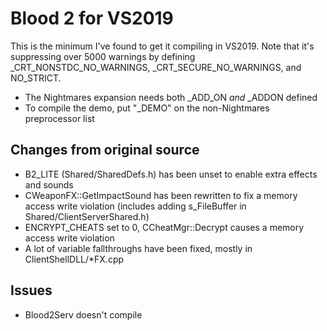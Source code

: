 # Blood 2 for VS2019

This is the minimum I've found to get it compiling in VS2019. Note that it's suppressing over 5000 warnings by defining _CRT_NONSTDC_NO_WARNINGS, _CRT_SECURE_NO_WARNINGS, and NO_STRICT.

- The Nightmares expansion needs both _ADD_ON *and* _ADDON defined
- To compile the demo, put "_DEMO" on the non-Nightmares preprocessor list

## Changes from original source
- B2_LITE (Shared/SharedDefs.h) has been unset to enable extra effects and sounds
- CWeaponFX::GetImpactSound has been rewritten to fix a memory access write violation (includes adding s_FileBuffer in Shared/ClientServerShared.h)
- ENCRYPT_CHEATS set to 0, CCheatMgr::Decrypt causes a memory access write violation
- A lot of variable fallthroughs have been fixed, mostly in ClientShellDLL/*FX.cpp

## Issues
- Blood2Serv doesn't compile